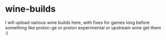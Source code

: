 # wine-builds

I will upload various wine builds here, with fixes for games long before something like proton-ge or proton experimental or upstream wine get them :)
